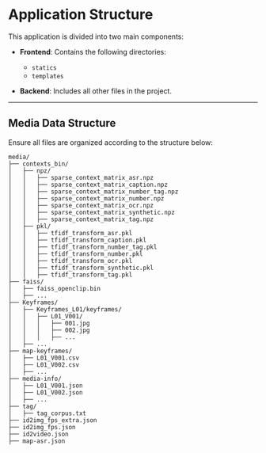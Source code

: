 # Application Structure

This application is divided into two main components:

- **Frontend**: Contains the following directories:
  - `statics`
  - `templates`
  
- **Backend**: Includes all other files in the project.

---

## Media Data Structure

Ensure all files are organized according to the structure below:

```
media/
├── contexts_bin/
│   ├── npz/
│   │   ├── sparse_context_matrix_asr.npz
│   │   ├── sparse_context_matrix_caption.npz
│   │   ├── sparse_context_matrix_number_tag.npz
│   │   ├── sparse_context_matrix_number.npz
│   │   ├── sparse_context_matrix_ocr.npz
│   │   ├── sparse_context_matrix_synthetic.npz
│   │   ├── sparse_context_matrix_tag.npz
│   ├── pkl/
│   │   ├── tfidf_transform_asr.pkl
│   │   ├── tfidf_transform_caption.pkl
│   │   ├── tfidf_transform_number_tag.pkl
│   │   ├── tfidf_transform_number.pkl
│   │   ├── tfidf_transform_ocr.pkl
│   │   ├── tfidf_transform_synthetic.pkl
│   │   ├── tfidf_transform_tag.pkl
├── faiss/
│   ├── faiss_openclip.bin
│   ├── ...
├── Keyframes/
│   ├── Keyframes_L01/keyframes/
│   │   ├── L01_V001/
│   │   │   ├── 001.jpg
│   │   │   ├── 002.jpg
│   │   │   ├── ...
│   ├── ...
├── map-keyframes/
│   ├── L01_V001.csv
│   ├── L01_V002.csv
│   ├── ...
├── media-info/
│   ├── L01_V001.json
│   ├── L01_V002.json
│   ├── ...
├── tag/
│   ├── tag_corpus.txt
├── id2img_fps_extra.json
├── id2img_fps.json
├── id2video.json
├── map-asr.json
```
 